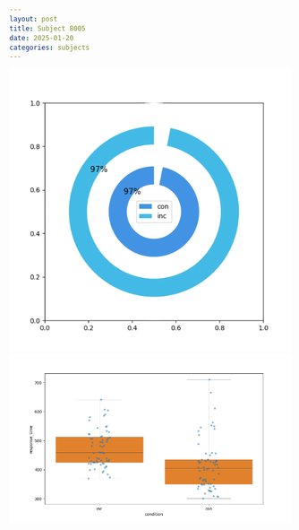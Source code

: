 ```yaml
---
layout: post
title: Subject 8005
date: 2025-01-20
categories: subjects
---
```


![](data/8005/run-24/8005_accuracy_by_condition.png)
![](data/8005/run-24/8005_rt.png)
